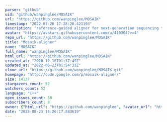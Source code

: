 ```yaml
---
parser: "github"
uid: "github/wanpinglee/MOSAIK"
url: "https://github.com/wanpinglee/MOSAIK"
timestamp: "2022-07-20 17:28:20.421193"
description: "reference-guided aligner for next-generation sequencing technologies"
avatar: "https://avatars.githubusercontent.com/u/419304?v=4"
repo_url: "https://github.com/wanpinglee/MOSAIK"
title: "Mosaik-aligner"
name: "MOSAIK"
full_name: "wanpinglee/MOSAIK"
html_url: "https://github.com/wanpinglee/MOSAIK"
created_at: "2010-12-18T01:37:49Z"
updated_at: "2022-06-23T01:54:33Z"
clone_url: "https://github.com/wanpinglee/MOSAIK.git"
homepage: "http://code.google.com/p/mosaik-aligner/"
size: 14137
stargazers_count: 52
watchers_count: 52
language: "C++"
open_issues_count: 30
subscribers_count: 8
owner: {"html_url": "https://github.com/wanpinglee", "avatar_url": "https://avatars.githubusercontent.com/u/419304?v=4", "login": "wanpinglee", "type": "User"}
date: "2025-08-23 14:26:17.883619"
---
```

